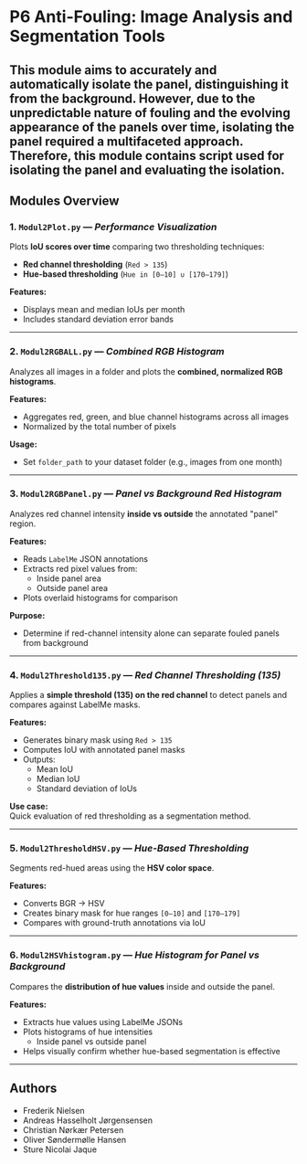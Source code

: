 # P6 Anti-Fouling: Image Analysis and Segmentation Tools

This module aims to accurately and automatically isolate the panel, distinguishing it from
the background. However, due to the unpredictable nature of fouling and the evolving
appearance of the panels over time, isolating the panel required a multifaceted approach. Therefore, this module contains
script used for isolating the panel and evaluating the isolation.
---

##  Modules Overview

### 1. `Modul2Plot.py` —  _Performance Visualization_

Plots **IoU scores over time** comparing two thresholding techniques:

- **Red channel thresholding** (`Red > 135`)
- **Hue-based thresholding** (`Hue in [0–10] ∪ [170–179]`)

**Features:**
- Displays mean and median IoUs per month
- Includes standard deviation error bands

---

### 2. `Modul2RGBALL.py` —  _Combined RGB Histogram_

Analyzes all images in a folder and plots the **combined, normalized RGB histograms**.

**Features:**
- Aggregates red, green, and blue channel histograms across all images
- Normalized by the total number of pixels

**Usage:**
- Set `folder_path` to your dataset folder (e.g., images from one month)

---

### 3. `Modul2RGBPanel.py` —  _Panel vs Background Red Histogram_

Analyzes red channel intensity **inside vs outside** the annotated "panel" region.

**Features:**
- Reads `LabelMe` JSON annotations
- Extracts red pixel values from:
  - Inside panel area
  - Outside panel area
- Plots overlaid histograms for comparison

**Purpose:**
- Determine if red-channel intensity alone can separate fouled panels from background

---

### 4. `Modul2Threshold135.py` — _Red Channel Thresholding (135)_

Applies a **simple threshold (135) on the red channel** to detect panels and compares against LabelMe masks.

**Features:**
- Generates binary mask using `Red > 135`
- Computes IoU with annotated panel masks
- Outputs:
  - Mean IoU
  - Median IoU
  - Standard deviation of IoUs

**Use case:**  
Quick evaluation of red thresholding as a segmentation method.

---

### 5. `Modul2ThresholdHSV.py` —  _Hue-Based Thresholding_

Segments red-hued areas using the **HSV color space**.

**Features:**
- Converts BGR → HSV
- Creates binary mask for hue ranges `[0–10]` and `[170–179]`
- Compares with ground-truth annotations via IoU

---

### 6. `Modul2HSVhistogram.py` — _Hue Histogram for Panel vs Background_

Compares the **distribution of hue values** inside and outside the panel.

**Features:**
- Extracts hue values using LabelMe JSONs
- Plots histograms of hue intensities
  - Inside panel vs outside panel
- Helps visually confirm whether hue-based segmentation is effective

---

## Authors

- Frederik Nielsen  
- Andreas Hasselholt Jørgensensen
- Christian Nørkær Petersen
- Oliver Søndermølle Hansen
- Sture Nicolai Jaque

